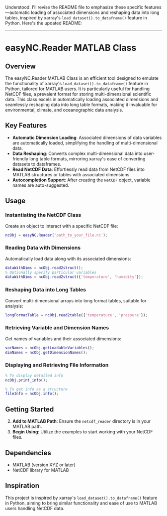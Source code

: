 Understood. I'll revise the README file to emphasize these specific features—automatic loading of associated dimensions and reshaping data into long tables, inspired by xarray's `load_dataset().to_dataframe()` feature in Python. Here's the updated README:

---

# easyNC.Reader MATLAB Class

## Overview

The easyNC.Reader MATLAB Class is an efficient tool designed to emulate the functionality of xarray's `load_dataset().to_dataframe()` feature in Python, tailored for MATLAB users. It is particularly useful for handling NetCDF files, a prevalent format for storing multi-dimensional scientific data. This class excels in automatically loading associated dimensions and seamlessly reshaping data into long table formats, making it invaluable for environmental, climate, and oceanographic data analysis.

## Key Features

- **Automatic Dimension Loading**: Associated dimensions of data variables are automatically loaded, simplifying the handling of multi-dimensional data.
- **Data Reshaping**: Converts complex multi-dimensional data into user-friendly long table formats, mirroring xarray's ease of converting datasets to dataframes.
- **Read NetCDF Data**: Effortlessly read data from NetCDF files into MATLAB structures or tables with associated dimensions.
- **Autocompletion Support**: After creating the `NetCDF` object, variable names are auto-suggested.

## Usage

### Instantiating the NetCDF Class

Create an object to interact with a specific NetCDF file:

```matlab
ncObj = easyNC.Reader('path_to_your_file.nc');
```

### Reading Data with Dimensions

Automatically load data along with its associated dimensions:

```matlab
dataWithDims = ncObj.read2struct();
% Optionally specify particular variables
dataWithDims = ncObj.read2struct({'temperature', 'humidity'});
```

### Reshaping Data into Long Tables

Convert multi-dimensional arrays into long format tables, suitable for analysis:

```matlab
longFormatTable = ncObj.read2table({'temperature', 'pressure'});
```

### Retrieving Variable and Dimension Names

Get names of variables and their associated dimensions:

```matlab
varNames = ncObj.getLoadableVariables();
dimNames = ncObj.getDimensionNames();
```

### Displaying and Retrieving File Information

```matlab
% To display detailed info
ncObj.print_info();

% To get info as a structure
fileInfo = ncObj.info();
```

## Getting Started

2. **Add to MATLAB Path**: Ensure the `netcdf_reader` directory is in your MATLAB path.
3. **Begin Using**: Utilize the examples to start working with your NetCDF files.

## Dependencies

- MATLAB (version XYZ or later)
- NetCDF library for MATLAB

## Inspiration

This project is inspired by xarray's `load_dataset().to_dataframe()` feature in Python, aiming to bring similar functionality and ease of use to MATLAB users handling NetCDF data.

